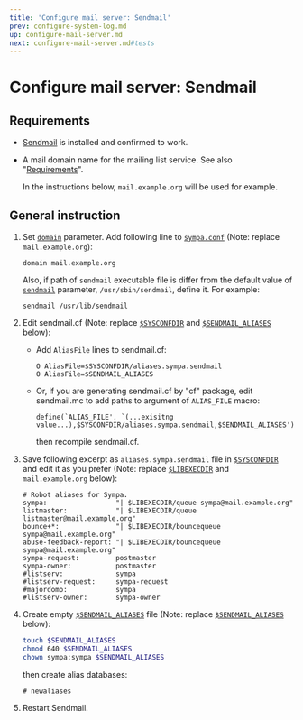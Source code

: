 ```yaml
---
title: 'Configure mail server: Sendmail'
prev: configure-system-log.md
up: configure-mail-server.md
next: configure-mail-server.md#tests
---
```


Configure mail server: Sendmail
===============================

Requirements
------------

  * [Sendmail](https://www.proofpoint.com/us/sendmail-open-source)
    is installed and confirmed to work.

  * A mail domain name for the mailing list service.
    See also "[Requirements](../requirements.md#network-requirements)".

    In the instructions below, ``mail.example.org`` will be used for example.

General instruction
-------------------

  1. Set [``domain``](/gpldoc/man/sympa.conf.5.html#domain) parameter.
     Add following line to [``sympa.conf``](/gpldoc/man/sympa.conf.5.html#config)
     (Note: replace ``mail.example.org``):
     ``` code
     domain mail.example.org
     ```
     Also, if path of ``sendmail`` executable file is differ from the default
     value of [``sendmail``](/gpldoc/man/sympa.conf.5.html#sendmail) parameter,
     ``/usr/sbin/sendmail``, define it.  For example:
     ``` code
     sendmail /usr/lib/sendmail
     ```

  2. Edit sendmail.cf (Note:
     replace [``$SYSCONFDIR``](../layout.md#sysconfdir) and
     [``$SENDMAIL_ALIASES``](../layout.md#sendmail_aliases) below):

       * Add ``AliasFile`` lines to sendmail.cf:
         ``` code
         O AliasFile=$SYSCONFDIR/aliases.sympa.sendmail
         O AliasFile=$SENDMAIL_ALIASES
         ```

       * Or, if you are generating sendmail.cf by "cf" package, edit
         sendmail.mc to add paths to argument of ``ALIAS_FILE`` macro:
         ``` code
         define(`ALIAS_FILE', `(...exisitng value...),$SYSCONFDIR/aliases.sympa.sendmail,$SENDMAIL_ALIASES')
         ```
         then recompile sendmail.cf.

  3. Save following excerpt as ``aliases.sympa.sendmail`` file in
     [``$SYSCONFDIR``](../layout.md#sysconfdir) and edit it as you prefer
     (Note: replace [``$LIBEXECDIR``](../layout.md#libexecdir) and
     ``mail.example.org`` below):
     ``` code
     # Robot aliases for Sympa.
     sympa:                 "| $LIBEXECDIR/queue sympa@mail.example.org"
     listmaster:            "| $LIBEXECDIR/queue listmaster@mail.example.org"
     bounce+*:              "| $LIBEXECDIR/bouncequeue sympa@mail.example.org"
     abuse-feedback-report: "| $LIBEXECDIR/bouncequeue sympa@mail.example.org"
     sympa-request:         postmaster
     sympa-owner:           postmaster
     #listserv:             sympa
     #listserv-request:     sympa-request
     #majordomo:            sympa
     #listserv-owner:       sympa-owner
     ```

  4. Create empty [``$SENDMAIL_ALIASES``](../layout.md#sendmail_aliases) file
     (Note: replace [``$SENDMAIL_ALIASES``](../layout.md#sendmail_aliases)
     below):
     ``` bash
     touch $SENDMAIL_ALIASES
     chmod 640 $SENDMAIL_ALIASES
     chown sympa:sympa $SENDMAIL_ALIASES
     ```
     then create alias databases:
     ```
     # newaliases
     ```

  5. Restart Sendmail.

